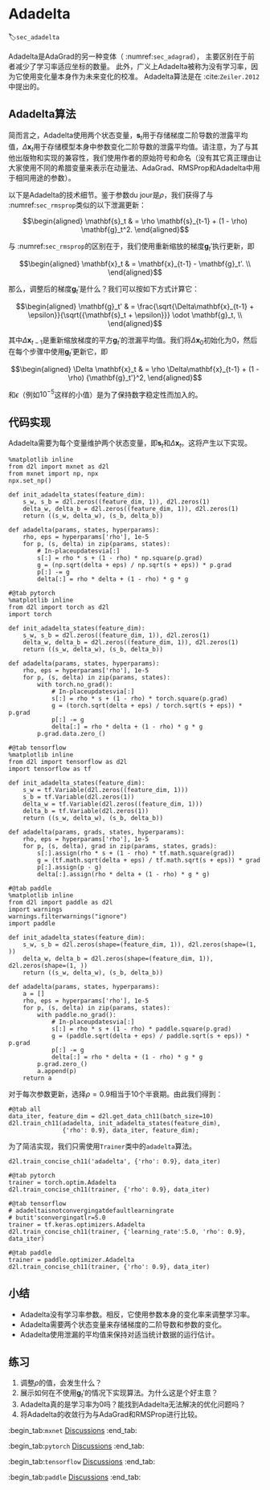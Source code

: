 # Adadelta
:label:`sec_adadelta`


Adadelta是AdaGrad的另一种变体（ :numref:`sec_adagrad`），
主要区别在于前者减少了学习率适应坐标的数量。
此外，广义上Adadelta被称为没有学习率，因为它使用变化量本身作为未来变化的校准。
Adadelta算法是在 :cite:`Zeiler.2012`中提出的。

## Adadelta算法

简而言之，Adadelta使用两个状态变量，$\mathbf{s}_t$用于存储梯度二阶导数的泄露平均值，$\Delta\mathbf{x}_t$用于存储模型本身中参数变化二阶导数的泄露平均值。请注意，为了与其他出版物和实现的兼容性，我们使用作者的原始符号和命名（没有其它真正理由让大家使用不同的希腊变量来表示在动量法、AdaGrad、RMSProp和Adadelta中用于相同用途的参数）。

以下是Adadelta的技术细节。鉴于参数du jour是$\rho$，我们获得了与 :numref:`sec_rmsprop`类似的以下泄漏更新：

$$\begin{aligned}
    \mathbf{s}_t & = \rho \mathbf{s}_{t-1} + (1 - \rho) \mathbf{g}_t^2.
\end{aligned}$$

与 :numref:`sec_rmsprop`的区别在于，我们使用重新缩放的梯度$\mathbf{g}_t'$执行更新，即

$$\begin{aligned}
    \mathbf{x}_t  & = \mathbf{x}_{t-1} - \mathbf{g}_t'. \\
\end{aligned}$$

那么，调整后的梯度$\mathbf{g}_t'$是什么？我们可以按如下方式计算它：

$$\begin{aligned}
    \mathbf{g}_t' & = \frac{\sqrt{\Delta\mathbf{x}_{t-1} + \epsilon}}{\sqrt{{\mathbf{s}_t + \epsilon}}} \odot \mathbf{g}_t, \\
\end{aligned}$$

其中$\Delta \mathbf{x}_{t-1}$是重新缩放梯度的平方$\mathbf{g}_t'$的泄漏平均值。我们将$\Delta \mathbf{x}_{0}$初始化为$0$，然后在每个步骤中使用$\mathbf{g}_t'$更新它，即

$$\begin{aligned}
    \Delta \mathbf{x}_t & = \rho \Delta\mathbf{x}_{t-1} + (1 - \rho) {\mathbf{g}_t'}^2,
\end{aligned}$$

和$\epsilon$（例如$10^{-5}$这样的小值）是为了保持数字稳定性而加入的。

## 代码实现

Adadelta需要为每个变量维护两个状态变量，即$\mathbf{s}_t$和$\Delta\mathbf{x}_t$。这将产生以下实现。

```{.python .input}
%matplotlib inline
from d2l import mxnet as d2l
from mxnet import np, npx
npx.set_np()

def init_adadelta_states(feature_dim):
    s_w, s_b = d2l.zeros((feature_dim, 1)), d2l.zeros(1)
    delta_w, delta_b = d2l.zeros((feature_dim, 1)), d2l.zeros(1)
    return ((s_w, delta_w), (s_b, delta_b))

def adadelta(params, states, hyperparams):
    rho, eps = hyperparams['rho'], 1e-5
    for p, (s, delta) in zip(params, states):
        # In-placeupdatesvia[:]
        s[:] = rho * s + (1 - rho) * np.square(p.grad)
        g = (np.sqrt(delta + eps) / np.sqrt(s + eps)) * p.grad
        p[:] -= g
        delta[:] = rho * delta + (1 - rho) * g * g
```

```{.python .input}
#@tab pytorch
%matplotlib inline
from d2l import torch as d2l
import torch

def init_adadelta_states(feature_dim):
    s_w, s_b = d2l.zeros((feature_dim, 1)), d2l.zeros(1)
    delta_w, delta_b = d2l.zeros((feature_dim, 1)), d2l.zeros(1)
    return ((s_w, delta_w), (s_b, delta_b))

def adadelta(params, states, hyperparams):
    rho, eps = hyperparams['rho'], 1e-5
    for p, (s, delta) in zip(params, states):
        with torch.no_grad():
            # In-placeupdatesvia[:]
            s[:] = rho * s + (1 - rho) * torch.square(p.grad)
            g = (torch.sqrt(delta + eps) / torch.sqrt(s + eps)) * p.grad
            p[:] -= g
            delta[:] = rho * delta + (1 - rho) * g * g
        p.grad.data.zero_()
```

```{.python .input}
#@tab tensorflow
%matplotlib inline
from d2l import tensorflow as d2l
import tensorflow as tf

def init_adadelta_states(feature_dim):
    s_w = tf.Variable(d2l.zeros((feature_dim, 1)))
    s_b = tf.Variable(d2l.zeros(1))
    delta_w = tf.Variable(d2l.zeros((feature_dim, 1)))
    delta_b = tf.Variable(d2l.zeros(1))
    return ((s_w, delta_w), (s_b, delta_b))

def adadelta(params, grads, states, hyperparams):
    rho, eps = hyperparams['rho'], 1e-5
    for p, (s, delta), grad in zip(params, states, grads):
        s[:].assign(rho * s + (1 - rho) * tf.math.square(grad))
        g = (tf.math.sqrt(delta + eps) / tf.math.sqrt(s + eps)) * grad
        p[:].assign(p - g)
        delta[:].assign(rho * delta + (1 - rho) * g * g)
```

```{.python .input}
#@tab paddle
%matplotlib inline
from d2l import paddle as d2l
import warnings
warnings.filterwarnings("ignore")
import paddle

def init_adadelta_states(feature_dim):
    s_w, s_b = d2l.zeros(shape=(feature_dim, 1)), d2l.zeros(shape=(1, )) 
    delta_w, delta_b = d2l.zeros(shape=(feature_dim, 1)), d2l.zeros(shape=(1, )) 
    return ((s_w, delta_w), (s_b, delta_b))

def adadelta(params, states, hyperparams):
    a = []
    rho, eps = hyperparams['rho'], 1e-5
    for p, (s, delta) in zip(params, states):
        with paddle.no_grad():
            # In-placeupdatesvia[:]
            s[:] = rho * s + (1 - rho) * paddle.square(p.grad)
            g = (paddle.sqrt(delta + eps) / paddle.sqrt(s + eps)) * p.grad
            p[:] -= g
            delta[:] = rho * delta + (1 - rho) * g * g
        p.grad.zero_()
        a.append(p)
    return a
```

对于每次参数更新，选择$\rho = 0.9$相当于10个半衰期。由此我们得到：

```{.python .input}
#@tab all
data_iter, feature_dim = d2l.get_data_ch11(batch_size=10)
d2l.train_ch11(adadelta, init_adadelta_states(feature_dim),
               {'rho': 0.9}, data_iter, feature_dim);
```

为了简洁实现，我们只需使用`Trainer`类中的`adadelta`算法。

```{.python .input}
d2l.train_concise_ch11('adadelta', {'rho': 0.9}, data_iter)
```

```{.python .input}
#@tab pytorch
trainer = torch.optim.Adadelta
d2l.train_concise_ch11(trainer, {'rho': 0.9}, data_iter)
```

```{.python .input}
#@tab tensorflow
# adadeltaisnotconvergingatdefaultlearningrate
# butit'sconvergingatlr=5.0
trainer = tf.keras.optimizers.Adadelta
d2l.train_concise_ch11(trainer, {'learning_rate':5.0, 'rho': 0.9}, data_iter)
```

```{.python .input}
#@tab paddle
trainer = paddle.optimizer.Adadelta
d2l.train_concise_ch11(trainer, {'rho': 0.9}, data_iter)
```

## 小结

* Adadelta没有学习率参数。相反，它使用参数本身的变化率来调整学习率。
* Adadelta需要两个状态变量来存储梯度的二阶导数和参数的变化。
* Adadelta使用泄漏的平均值来保持对适当统计数据的运行估计。

## 练习

1. 调整$\rho$的值，会发生什么？
1. 展示如何在不使用$\mathbf{g}_t'$的情况下实现算法。为什么这是个好主意？
1. Adadelta真的是学习率为0吗？能找到Adadelta无法解决的优化问题吗？
1. 将Adadelta的收敛行为与AdaGrad和RMSProp进行比较。

:begin_tab:`mxnet`
[Discussions](https://discuss.d2l.ai/t/5771)
:end_tab:

:begin_tab:`pytorch`
[Discussions](https://discuss.d2l.ai/t/5772)
:end_tab:

:begin_tab:`tensorflow`
[Discussions](https://discuss.d2l.ai/t/5773)
:end_tab:

:begin_tab:`paddle`
[Discussions](https://discuss.d2l.ai/t/11854)
:end_tab: